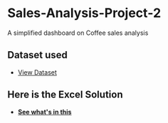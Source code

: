 # Sales-Analysis-Project-2
A simplified dashboard on Coffee sales analysis

## Dataset used
- <a href= "https://github.com/MtitiTendai/sales-analysis-project-2/blob/main/Coffee%20Shop%20Sales%20Dataset.xlsx">View Dataset</a>

## Here is the Excel Solution
- <a href= "https://github.com/MtitiTendai/sales-analysis-project-2/blob/main/Sales%20Analysis%20Project%202.xlsx"><b>See what's in this<b></a>
